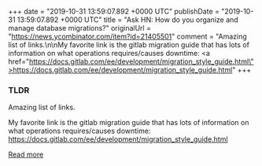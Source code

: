 +++
date = "2019-10-31 13:59:07.892 +0000 UTC"
publishDate = "2019-10-31 13:59:07.892 +0000 UTC"
title = "Ask HN: How do you organize and manage database migrations?"
originalUrl = "https://news.ycombinator.com/item?id=21405501"
comment = "Amazing list of links.\n\nMy favorite link is the gitlab migration guide that has lots of information on what operations requires/causes downtime: <a href=\"https://docs.gitlab.com/ee/development/migration_style_guide.html\">https://docs.gitlab.com/ee/development/migration_style_guide.html</a>"
+++

### TLDR

Amazing list of links.

My favorite link is the gitlab migration guide that has lots of information on what operations requires/causes downtime: <a href="https://docs.gitlab.com/ee/development/migration_style_guide.html">https://docs.gitlab.com/ee/development/migration_style_guide.html</a>

[Read more](https://news.ycombinator.com/item?id=21405501)
